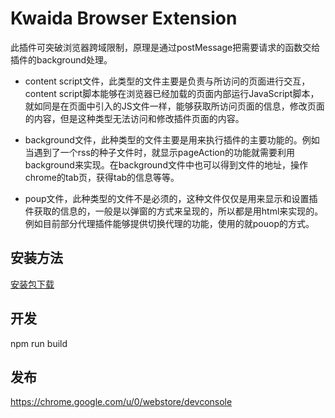 # Kwaida Browser Extension

此插件可突破浏览器跨域限制，原理是通过postMessage把需要请求的函数交给插件的background处理。

* content script文件，此类型的文件主要是负责与所访问的页面进行交互，content script脚本能够在浏览器已经加载的页面内部运行JavaScript脚本，就如同是在页面中引入的JS文件一样，能够获取所访问页面的信息，修改页面的内容，但是这种类型无法访问和修改插件页面的内容。

* background文件，此种类型的文件主要是用来执行插件的主要功能的。例如当遇到了一个rss的种子文件时，就显示pageAction的功能就需要利用background来实现。在background文件中也可以得到文件的地址，操作chrome的tab页，获得tab的信息等等。

* poup文件，此种类型的文件不是必须的，这种文件仅仅是用来显示和设置插件获取的信息的，一般是以弹窗的方式来呈现的，所以都是用html来实现的。例如目前部分代理插件能够提供切换代理的功能，使用的就pouop的方式。

## 安装方法

[安装包下载](https://static.yximgs.com/udata/pkg/KS-GAME-WEB/kwaida-chrome-extension.zip)

## 开发

npm run build

## 发布

https://chrome.google.com/u/0/webstore/devconsole
